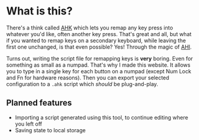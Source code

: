 # What is this?
There's a think called [AHK](https://www.autohotkey.com/) which lets you remap any key press into whatever you'd like, often another key press. That's great and all, but what if you wanted to remap keys on a secondary keyboard, while leaving the first one unchanged, is that even possible? Yes! Through the magic of [AHI](https://github.com/evilC/AutoHotInterception).

Turns out, writing the script file for remapping keys is **very** boring. Even for something as small as a numpad. That's why I made this website. It allows you to type in a single key for each button on a numpad (except Num Lock and Fn for hardware reasons). Then you can export your selected configuration to a `.ahk` script which *should* be plug-and-play.

## Planned features
- Importing a script generated using this tool, to continue editing where you left off
- Saving state to local storage
